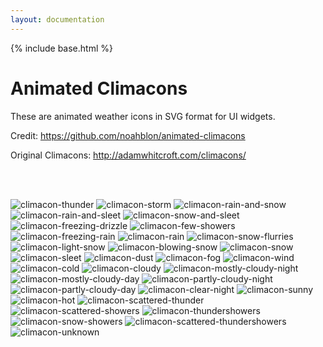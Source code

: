 ```yaml
---
layout: documentation
---
```


{% include base.html %}

# Animated Climacons

These are animated weather icons in SVG format for UI widgets.

Credit: https://github.com/noahblon/animated-climacons

Original Climacons: http://adamwhitcroft.com/climacons/



<br/><br/>

![climacon-thunder](icons/thunder.svg "thunder")
![climacon-storm](icons/storm.svg "storm")
![climacon-rain-and-snow](icons/rain-and-snow.svg "rain-and-snow")
![climacon-rain-and-sleet](icons/rain-and-sleet.svg "rain-and-sleet")
![climacon-snow-and-sleet](icons/snow-and-sleet.svg "snow-and-sleet")
![climacon-freezing-drizzle](icons/freezing-drizzle.svg "freezing-drizzle")
![climacon-few-showers](icons/few-showers.svg "few-showers")
![climacon-freezing-rain](icons/freezing-rain.svg "freezing-rain")
![climacon-rain](icons/rain.svg "rain")
![climacon-snow-flurries](icons/snow-flurries.svg "snow-flurries")
![climacon-light-snow](icons/light-snow.svg "light-snow")
![climacon-blowing-snow](icons/blowing-snow.svg "blowing-snow")
![climacon-snow](icons/snow.svg "snow")
![climacon-sleet](icons/sleet.svg "sleet")
![climacon-dust](icons/dust.svg "dust")
![climacon-fog](icons/fog.svg "fog")
![climacon-wind](icons/wind.svg "wind")
![climacon-cold](icons/cold.svg "cold")
![climacon-cloudy](icons/cloudy.svg "cloudy")
![climacon-mostly-cloudy-night](icons/mostly-cloudy-night.svg "mostly-cloudy-night")
![climacon-mostly-cloudy-day](icons/mostly-cloudy-day.svg "mostly-cloudy-day")
![climacon-partly-cloudy-night](icons/partly-cloudy-night.svg "partly-cloudy-night")
![climacon-partly-cloudy-day](icons/partly-cloudy-day.svg "partly-cloudy-day")
![climacon-clear-night](icons/clear-night.svg "clear-night")
![climacon-sunny](icons/sunny.svg "sunny")
![climacon-hot](icons/hot.svg "hot")
![climacon-scattered-thunder](icons/scattered-thunder.svg "scattered-thunder")
![climacon-scattered-showers](icons/scattered-showers.svg "scattered-showers")
![climacon-thundershowers](icons/thundershowers.svg "thundershowers")
![climacon-snow-showers](icons/snow-showers.svg "snow-showers")
![climacon-scattered-thundershowers](icons/scattered-thundershowers.svg "scattered-thundershowers")
![climacon-unknown](icons/unknown.svg "unknown")
